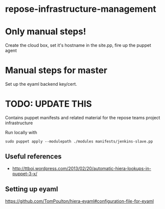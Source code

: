 repose-infrastructure-management
================================

# Only manual steps!
Create the cloud box, set it's hostname in the site.pp, fire up the puppet agent

# Manual steps for master
Set up the eyaml backend key/cert.

# TODO: UPDATE THIS

Contains puppet manifests and related material for the repose teams project infrastructure

Run locally with 

    sudo puppet apply --modulepath ./modules manifests/jenkins-slave.pp
    

    

## Useful references
* http://ttboj.wordpress.com/2013/02/20/automatic-hiera-lookups-in-puppet-3-x/

## Setting up eyaml
https://github.com/TomPoulton/hiera-eyaml#configuration-file-for-eyaml
